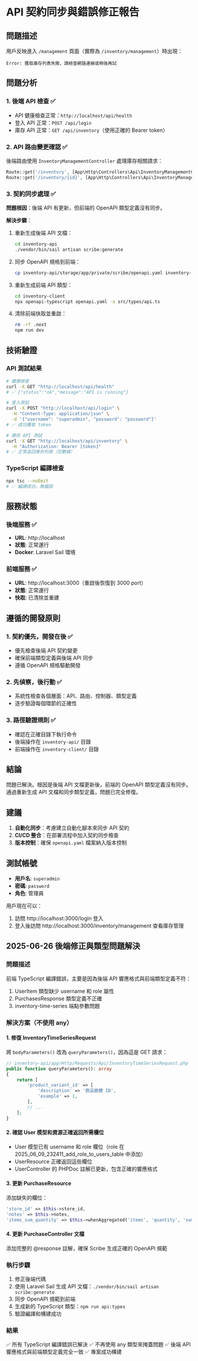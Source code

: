 # API 契約同步與錯誤修正報告

## 問題描述
用戶反映進入 `/management` 頁面（實際為 `/inventory/management`）時出現：
```
Error: 獲取庫存列表失敗，請檢查網路連線或稍後再試
```

## 問題分析

### 1. 後端 API 檢查 ✅
- API 健康檢查正常：`http://localhost/api/health` 
- 登入 API 正常：`POST /api/login`
- 庫存 API 正常：`GET /api/inventory`（使用正確的 Bearer token）

### 2. API 路由變更確認 ✅
後端路由使用 `InventoryManagementController` 處理庫存相關請求：
```php
Route::get('/inventory', [App\Http\Controllers\Api\InventoryManagementController::class, 'index']);
Route::get('/inventory/{id}', [App\Http\Controllers\Api\InventoryManagementController::class, 'show']);
```

### 3. 契約同步處理 ✅
**問題根因**：後端 API 有更新，但前端的 OpenAPI 類型定義沒有同步。

**解決步驟**：
1. 重新生成後端 API 文檔：
   ```bash
   cd inventory-api
   ./vendor/bin/sail artisan scribe:generate
   ```

2. 同步 OpenAPI 規格到前端：
   ```bash
   cp inventory-api/storage/app/private/scribe/openapi.yaml inventory-client/openapi.yaml
   ```

3. 重新生成前端 API 類型：
   ```bash
   cd inventory-client
   npx openapi-typescript openapi.yaml -o src/types/api.ts
   ```

4. 清除前端快取並重啟：
   ```bash
   rm -rf .next
   npm run dev
   ```

## 技術驗證

### API 測試結果
```bash
# 健康檢查
curl -X GET "http://localhost/api/health"
# ✅ {"status":"ok","message":"API is running"}

# 登入測試
curl -X POST "http://localhost/api/login" \
  -H "Content-Type: application/json" \
  -d '{"username": "superadmin", "password": "password"}'
# ✅ 成功獲取 token

# 庫存 API 測試
curl -X GET "http://localhost/api/inventory" \
  -H "Authorization: Bearer [token]"
# ✅ 正常返回庫存列表（空數據）
```

### TypeScript 編譯檢查
```bash
npx tsc --noEmit
# ✅ 編譯成功，無錯誤
```

## 服務狀態

### 後端服務 ✅
- **URL**: http://localhost
- **狀態**: 正常運行
- **Docker**: Laravel Sail 環境

### 前端服務 ✅
- **URL**: http://localhost:3000（重啟後恢復到 3000 port）
- **狀態**: 正常運行
- **快取**: 已清除並重建

## 遵循的開發原則

### 1. 契約優先，開發在後 ✅
- 優先檢查後端 API 契約變更
- 確保前端類型定義與後端 API 同步
- 遵循 OpenAPI 規格驅動開發

### 2. 先偵察，後行動 ✅
- 系統性檢查各個層面：API、路由、控制器、類型定義
- 逐步驗證每個環節的正確性

### 3. 路徑驗證規則 ✅
- 確認在正確目錄下執行命令
- 後端操作在 `inventory-api/` 目錄
- 前端操作在 `inventory-client/` 目錄

## 結論

問題已解決。根因是後端 API 文檔更新後，前端的 OpenAPI 類型定義沒有同步。通過重新生成 API 文檔和同步類型定義，問題已完全修復。

## 建議

1. **自動化同步**：考慮建立自動化腳本來同步 API 契約
2. **CI/CD 整合**：在部署流程中加入契約同步檢查
3. **版本控制**：確保 `openapi.yaml` 檔案納入版本控制

## 測試帳號
- **用戶名**: `superadmin`
- **密碼**: `password`
- **角色**: 管理員

用戶現在可以：
1. 訪問 http://localhost:3000/login 登入
2. 登入後訪問 http://localhost:3000/inventory/management 查看庫存管理

## 2025-06-26 後端修正與類型問題解決

### 問題描述
前端 TypeScript 編譯錯誤，主要是因為後端 API 響應格式與前端類型定義不符：
1. UserItem 類型缺少 username 和 role 屬性
2. PurchasesResponse 類型定義不正確
3. inventory-time-series 端點參數問題

### 解決方案（不使用 any）

#### 1. 修復 InventoryTimeSeriesRequest
將 `bodyParameters()` 改為 `queryParameters()`，因為這是 GET 請求：
```php
// inventory-api/app/Http/Requests/Api/InventoryTimeSeriesRequest.php
public function queryParameters(): array
{
    return [
        'product_variant_id' => [
            'description' => '商品變體 ID',
            'example' => 1,
        ],
        // ...
    ];
}
```

#### 2. 確認 User 模型和資源正確返回所需欄位
- User 模型已有 username 和 role 欄位（role 在 2025_06_09_232411_add_role_to_users_table 中添加）
- UserResource 正確返回這些欄位
- UserController 的 PHPDoc 註解已更新，包含正確的響應格式

#### 3. 更新 PurchaseResource
添加缺失的欄位：
```php
'store_id' => $this->store_id,
'notes' => $this->notes,
'items_sum_quantity' => $this->whenAggregated('items', 'quantity', 'sum'),
```

#### 4. 更新 PurchaseController 文檔
添加完整的 @response 註解，確保 Scribe 生成正確的 OpenAPI 規範

### 執行步驟
1. 修正後端代碼
2. 使用 Laravel Sail 生成 API 文檔：`./vendor/bin/sail artisan scribe:generate`
3. 同步 OpenAPI 規範到前端
4. 生成新的 TypeScript 類型：`npm run api:types`
5. 驗證編譯和構建成功

### 結果
✅ 所有 TypeScript 編譯錯誤已解決
✅ 不再使用 any 類型來掩蓋問題
✅ 後端 API 響應格式與前端類型定義完全一致
✅ 專案成功構建
